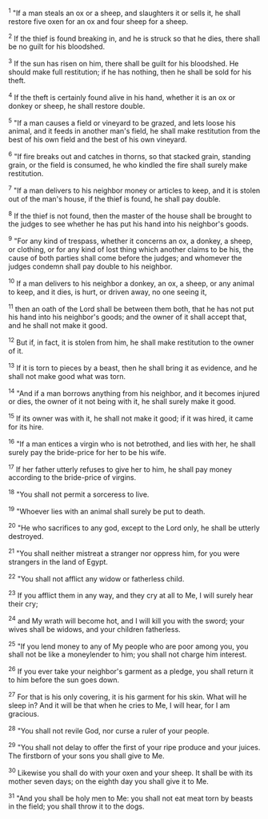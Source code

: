 <sup>1</sup> 
"If a man steals an ox or a sheep, and slaughters it or sells it, he shall restore five oxen for an ox and four sheep for a sheep. 

<sup>2</sup> 
If the thief is found breaking in, and he is struck so that he dies, there shall be no guilt for his bloodshed. 

<sup>3</sup> 
If the sun has risen on him, there shall be guilt for his bloodshed. He should make full restitution; if he has nothing, then he shall be sold for his theft. 

<sup>4</sup> 
If the theft is certainly found alive in his hand, whether it is an ox or donkey or sheep, he shall restore double. 

<sup>5</sup> 
"If a man causes a field or vineyard to be grazed, and lets loose his animal, and it feeds in another man's field, he shall make restitution from the best of his own field and the best of his own vineyard. 

<sup>6</sup> 
"If fire breaks out and catches in thorns, so that stacked grain, standing grain, or the field is consumed, he who kindled the fire shall surely make restitution. 

<sup>7</sup> 
"If a man delivers to his neighbor money or articles to keep, and it is stolen out of the man's house, if the thief is found, he shall pay double. 

<sup>8</sup> 
If the thief is not found, then the master of the house shall be brought to the judges to see whether he has put his hand into his neighbor's goods. 

<sup>9</sup> 
"For any kind of trespass, whether it concerns an ox, a donkey, a sheep, or clothing, or for any kind of lost thing which another claims to be his, the cause of both parties shall come before the judges; and whomever the judges condemn shall pay double to his neighbor. 

<sup>10</sup> 
If a man delivers to his neighbor a donkey, an ox, a sheep, or any animal to keep, and it dies, is hurt, or driven away, no one seeing it, 

<sup>11</sup> 
then an oath of the Lord shall be between them both, that he has not put his hand into his neighbor's goods; and the owner of it shall accept that, and he shall not make it good. 

<sup>12</sup> 
But if, in fact, it is stolen from him, he shall make restitution to the owner of it. 

<sup>13</sup> 
If it is torn to pieces by a beast, then he shall bring it as evidence, and he shall not make good what was torn. 

<sup>14</sup> 
"And if a man borrows anything from his neighbor, and it becomes injured or dies, the owner of it not being with it, he shall surely make it good. 

<sup>15</sup> 
If its owner was with it, he shall not make it good; if it was hired, it came for its hire.

<sup>16</sup> 
"If a man entices a virgin who is not betrothed, and lies with her, he shall surely pay the bride-price for her to be his wife. 

<sup>17</sup> 
If her father utterly refuses to give her to him, he shall pay money according to the bride-price of virgins. 

<sup>18</sup> 
"You shall not permit a sorceress to live. 

<sup>19</sup> 
"Whoever lies with an animal shall surely be put to death. 

<sup>20</sup> 
"He who sacrifices to any god, except to the Lord only, he shall be utterly destroyed. 

<sup>21</sup> 
"You shall neither mistreat a stranger nor oppress him, for you were strangers in the land of Egypt. 

<sup>22</sup> 
"You shall not afflict any widow or fatherless child. 

<sup>23</sup> 
If you afflict them in any way, and they cry at all to Me, I will surely hear their cry; 

<sup>24</sup> 
and My wrath will become hot, and I will kill you with the sword; your wives shall be widows, and your children fatherless. 

<sup>25</sup> 
"If you lend money to any of My people who are poor among you, you shall not be like a moneylender to him; you shall not charge him interest. 

<sup>26</sup> 
If you ever take your neighbor's garment as a pledge, you shall return it to him before the sun goes down. 

<sup>27</sup> 
For that is his only covering, it is his garment for his skin. What will he sleep in? And it will be that when he cries to Me, I will hear, for I am gracious. 

<sup>28</sup> 
"You shall not revile God, nor curse a ruler of your people. 

<sup>29</sup> 
"You shall not delay to offer the first of your ripe produce and your juices. The firstborn of your sons you shall give to Me. 

<sup>30</sup> 
Likewise you shall do with your oxen and your sheep. It shall be with its mother seven days; on the eighth day you shall give it to Me. 

<sup>31</sup> 
"And you shall be holy men to Me: you shall not eat meat torn by beasts in the field; you shall throw it to the dogs.